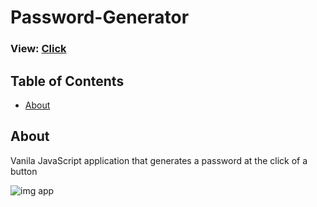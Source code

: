 # Password-Generator

### View: [Click](https://vanilla-js-password.netlify.app/)

## Table of Contents

- [About](#about)

## About <a name = "about"></a>

Vanila JavaScript application that generates a password at the click of a button 

![img app](http://test-developer.ru/preview/passAppImg.jpg)
